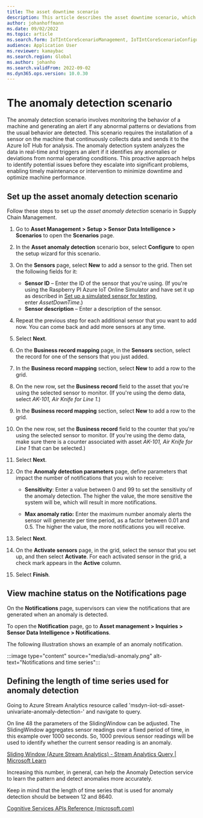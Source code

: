 ```yaml
---
title: The asset downtime scenario
description: This article describes the asset downtime scenario, which lets you use sensor data to monitor the availability of your assets.
author: johanhoffmann
ms.date: 09/02/2022
ms.topic: article
ms.search.form: IoTIntCoreScenarioManagement, IoTIntCoreScenarioConfigurationWizardV2, EntAssetObjectProductionStop
audience: Application User
ms.reviewer: kamaybac
ms.search.region: Global
ms.author: johanho
ms.search.validFrom: 2022-09-02
ms.dyn365.ops.version: 10.0.30
---
```


# The anomaly detection scenario

The anomaly detection scenario involves monitoring the behavior of a machine and generating an alert if any abnormal patterns or deviations from the usual behavior are detected. This scenario requires the installation of a sensor on the machine that continuously collects data and sends it to the Azure IoT Hub for analysis. The anomaly detection system analyzes the data in real-time and triggers an alert if it identifies any anomalies or deviations from normal operating conditions. This proactive approach helps to identify potential issues before they escalate into significant problems, enabling timely maintenance or intervention to minimize downtime and optimize machine performance.

## Set up the asset anomaly detection scenario

Follow these steps to set up the *asset anomaly detection* scenario in Supply Chain Management.

1.  Go to **Asset Management &gt; Setup &gt; Sensor Data Intelligence &gt; Scenarios** to open the **Scenarios** page.

2.  In the **Asset anomaly detection** scenario box, select **Configure** to open the setup wizard for this scenario.

3.  On the **Sensors** page, select **New** to add a sensor to the grid. Then set the following fields for it:

    - **Sensor ID** – Enter the ID of the sensor that you're using. (If you're using the Raspberry PI Azure IoT Online Simulator and have set it up as described in [<u>Set up a simulated sensor for testing</u>](https://learn.microsoft.com/en-us/dynamics365/supply-chain/sensor-data-intelligence/sdi-set-up-simulated-sensor), enter *AssetDownTime*.)

    <!-- -->

    - **Sensor description** – Enter a description of the sensor.

4.  Repeat the previous step for each additional sensor that you want to add now. You can come back and add more sensors at any time.

5.  Select **Next**.

6.  On the **Business record mapping** page, in the **Sensors** section, select the record for one of the sensors that you just added.

7.  In the **Business record mapping** section, select **New** to add a row to the grid.

8.  On the new row, set the **Business record** field to the asset that you're using the selected sensor to monitor. (If you're using the demo data, select *AK-101, Air Knife for Line 1*.)

9.  In the **Business record mapping** section, select **New** to add a row to the grid.

10. On the new row, set the **Business record** field to the counter that you're using the selected sensor to monitor. (If you're using the demo data, make sure there is a counter associated with asset *AK-101, Air Knife for Line 1* that can be selected.)

11. Select **Next**.

12. On the **Anomaly detection parameters** page, define parameters that impact the number of notifications that you wish to receive:

    - **Sensitivity**: Enter a value between 0 and 99 to set the sensitivity of the anomaly detection. The higher the value, the more sensitive the system will be, which will result in more notifications.
    
    - **Max anomaly ratio:** Enter the maximum number anomaly alerts the sensor will generate per time period, as a factor between 0.01 and 0.5. The higher the value, the more notifications you will receive.

13. Select **Next**.

14. On the **Activate sensors** page, in the grid, select the sensor that you set up, and then select **Activate**. For each activated sensor in the grid, a check mark appears in the **Active** column.

15. Select **Finish**.

## View machine status on the Notifications page

On the **Notifications** page, supervisors can view the notifications that are generated when an anomaly is detected.

To open the **Notification** page, go to **Asset management &gt; Inquiries &gt; Sensor Data Intelligence &gt; Notifications**.

The following illustration shows an example of an anomaly notification.

:::image type="content" source="media/sdi-anomaly.png" alt-text="Notifications and time series":::


## Defining the length of time series used for anomaly detection

Going to Azure Stream Analytics resource called 'msdyn-iiot-sdi-asset-univariate-anomaly-detection-' and navigate to query.

On line 48 the parameters of the SlidingWindow can be adjusted. The SlidingWindow aggregates sensor readings over a fixed period of time, in this example over 1000 seconds. So, 1000 previous sensor readings will be used to identify whether the current sensor reading is an anomaly.

[Sliding Window (Azure Stream Analytics) - Stream Analytics Query \| Microsoft Learn](https://learn.microsoft.com/en-us/stream-analytics-query/sliding-window-azure-stream-analytics)

Increasing this number, in general, can help the Anomaly Detection service to learn the pattern and detect anomalies more accurately.

Keep in mind that the length of time series that is used for anomaly detection should be between 12 and 8640.

[Cognitive Services APIs Reference (microsoft.com)](https://westus2.dev.cognitive.microsoft.com/docs/services/AnomalyDetector/operations/post-timeseries-entire-detect)

